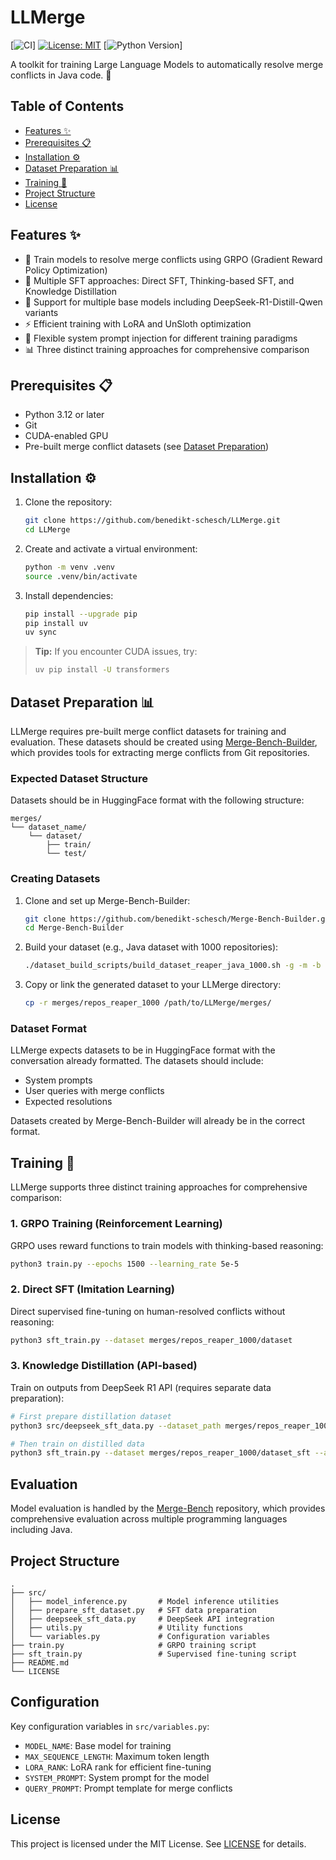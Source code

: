 # LLMerge

[![CI](https://github.com/benedikt-schesch/LLMerge/actions/workflows/ci.yml/badge.svg)]
[![License: MIT](https://img.shields.io/badge/License-MIT-yellow.svg)](LICENSE)
[![Python Version](https://img.shields.io/badge/python-3.12%2B-blue.svg)]

A toolkit for training Large Language Models to automatically resolve merge conflicts in Java code. 🤖

## Table of Contents

- [Features ✨](#features)
- [Prerequisites 📋](#prerequisites)
- [Installation ⚙️](#installation)
- [Dataset Preparation 📊](#dataset-preparation)
- [Training 🚀](#training)
- [Project Structure](#project-structure)
- [License](#license)

## Features ✨

- 🤖 Train models to resolve merge conflicts using GRPO (Gradient Reward Policy Optimization)
- 🎯 Multiple SFT approaches: Direct SFT, Thinking-based SFT, and Knowledge Distillation
- 🚀 Support for multiple base models including DeepSeek-R1-Distill-Qwen variants
- ⚡ Efficient training with LoRA and UnSloth optimization
- 🔧 Flexible system prompt injection for different training paradigms
- 📊 Three distinct training approaches for comprehensive comparison

## Prerequisites 📋

- Python 3.12 or later
- Git
- CUDA-enabled GPU
- Pre-built merge conflict datasets (see [Dataset Preparation](#dataset-preparation))

## Installation ⚙️

1. Clone the repository:

   ```bash
   git clone https://github.com/benedikt-schesch/LLMerge.git
   cd LLMerge
   ```

2. Create and activate a virtual environment:

   ```bash
   python -m venv .venv
   source .venv/bin/activate
   ```

3. Install dependencies:

   ```bash
   pip install --upgrade pip
   pip install uv
   uv sync
   ```

> **Tip:** If you encounter CUDA issues, try:
> ```bash
> uv pip install -U transformers
> ```

## Dataset Preparation 📊

LLMerge requires pre-built merge conflict datasets for training and evaluation. These datasets should be created using [Merge-Bench-Builder](https://github.com/benedikt-schesch/Merge-Bench-Builder), which provides tools for extracting merge conflicts from Git repositories.

### Expected Dataset Structure

Datasets should be in HuggingFace format with the following structure:
```
merges/
└── dataset_name/
    └── dataset/
        ├── train/
        └── test/
```

### Creating Datasets

1. Clone and set up Merge-Bench-Builder:
   ```bash
   git clone https://github.com/benedikt-schesch/Merge-Bench-Builder.git
   cd Merge-Bench-Builder
   ```

2. Build your dataset (e.g., Java dataset with 1000 repositories):
   ```bash
   ./dataset_build_scripts/build_dataset_reaper_java_1000.sh -g -m -b
   ```

3. Copy or link the generated dataset to your LLMerge directory:
   ```bash
   cp -r merges/repos_reaper_1000 /path/to/LLMerge/merges/
   ```

### Dataset Format

LLMerge expects datasets to be in HuggingFace format with the conversation already formatted. The datasets should include:
- System prompts
- User queries with merge conflicts
- Expected resolutions

Datasets created by Merge-Bench-Builder will already be in the correct format.

## Training 🚀

LLMerge supports three distinct training approaches for comprehensive comparison:

### 1. GRPO Training (Reinforcement Learning)

GRPO uses reward functions to train models with thinking-based reasoning:

```bash
python3 train.py --epochs 1500 --learning_rate 5e-5
```

### 2. Direct SFT (Imitation Learning)

Direct supervised fine-tuning on human-resolved conflicts without reasoning:

```bash
python3 sft_train.py --dataset merges/repos_reaper_1000/dataset
```

### 3. Knowledge Distillation (API-based)

Train on outputs from DeepSeek R1 API (requires separate data preparation):

```bash
# First prepare distillation dataset
python3 src/deepseek_sft_data.py --dataset_path merges/repos_reaper_1000/dataset

# Then train on distilled data
python3 sft_train.py --dataset merges/repos_reaper_1000/dataset_sft --add_system_prompt
```

## Evaluation

Model evaluation is handled by the [Merge-Bench](https://github.com/benedikt-schesch/Merge-Bench) repository, which provides comprehensive evaluation across multiple programming languages including Java.

## Project Structure

```
.
├── src/
│   ├── model_inference.py       # Model inference utilities
│   ├── prepare_sft_dataset.py   # SFT data preparation
│   ├── deepseek_sft_data.py     # DeepSeek API integration
│   ├── utils.py                 # Utility functions
│   └── variables.py             # Configuration variables
├── train.py                     # GRPO training script
├── sft_train.py                 # Supervised fine-tuning script
├── README.md
└── LICENSE
```

## Configuration

Key configuration variables in `src/variables.py`:
- `MODEL_NAME`: Base model for training
- `MAX_SEQUENCE_LENGTH`: Maximum token length
- `LORA_RANK`: LoRA rank for efficient fine-tuning
- `SYSTEM_PROMPT`: System prompt for the model
- `QUERY_PROMPT`: Prompt template for merge conflicts

## License

This project is licensed under the MIT License. See [LICENSE](LICENSE) for details.
